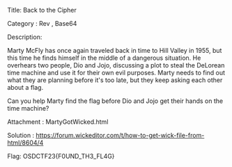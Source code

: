 Title: Back to the Cipher

Category : Rev , Base64

Description:

Marty McFly has once again traveled back in time to Hill Valley in 1955, but this time he finds himself in the middle of a dangerous situation. He overhears two people, Dio and Jojo, discussing a plot to steal the DeLorean time machine and use it for their own evil purposes. Marty needs to find out what they are planning before it's too late, but they keep asking each other about a flag.

Can you help Marty find the flag before Dio and Jojo get their hands on the time machine?

Attachment : MartyGotWicked.html

Solution : https://forum.wickeditor.com/t/how-to-get-wick-file-from-html/8604/4

Flag: OSDCTF23{F0UND_TH3_FL4G}






